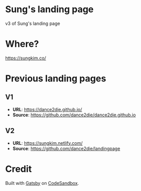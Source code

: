 # Sung's landing page

v3 of Sung's landing page

# Where?

https://sungkim.co/

# Previous landing pages

## V1

- **URL**: https://dance2die.github.io/
- **Source**: https://github.com/dance2die/dance2die.github.io

## V2

- **URL**: https://sungkim.netlify.com/
- **Source**: https://github.com/dance2die/landingpage

# Credit

Built with [Gatsby](https://www.gatsbyjs.org/) on [CodeSandbox](https://codesandbox.io/s/5wjy6rvn3k).
